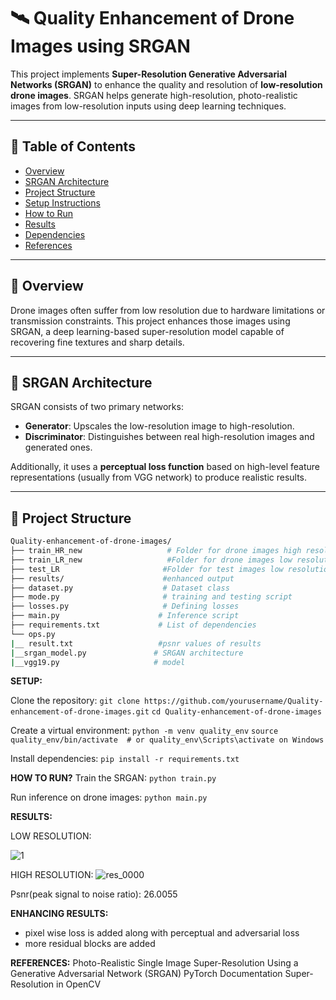 # 🛰️ Quality Enhancement of Drone Images using SRGAN

This project implements **Super-Resolution Generative Adversarial Networks (SRGAN)** to enhance the quality and resolution of **low-resolution drone images**. SRGAN helps generate high-resolution, photo-realistic images from low-resolution inputs using deep learning techniques.

---

## 📌 Table of Contents

- [Overview](#overview)
- [SRGAN Architecture](#srgan-architecture)
- [Project Structure](#project-structure)
- [Setup Instructions](#setup-instructions)
- [How to Run](#how-to-run)
- [Results](#results)
- [Dependencies](#dependencies)
- [References](#references)

---

## 📖 Overview

Drone images often suffer from low resolution due to hardware limitations or transmission constraints. This project enhances those images using SRGAN, a deep learning-based super-resolution model capable of recovering fine textures and sharp details.

---

## 🧠 SRGAN Architecture

SRGAN consists of two primary networks:

- **Generator**: Upscales the low-resolution image to high-resolution.
- **Discriminator**: Distinguishes between real high-resolution images and generated ones.

Additionally, it uses a **perceptual loss function** based on high-level feature representations (usually from VGG network) to produce realistic results.

---

## 📁 Project Structure

```bash
Quality-enhancement-of-drone-images/
├── train_HR_new                   # Folder for drone images high resolution           
├── train_LR_new                   #Folder for drone images low resolution
├── test_LR                       #Folder for test images low resolution
├── results/                      #enhanced output
├── dataset.py                    # Dataset class
├── mode.py                       # training and testing script
├── losses.py                     # Defining losses
├── main.py                      # Inference script
├── requirements.txt             # List of dependencies
└── ops.py                      
|__ result.txt                   #psnr values of results
|__srgan_model.py               # SRGAN architecture
|__vgg19.py                     # model

```
**SETUP:**

Clone the repository:
`git clone https://github.com/yourusername/Quality-enhancement-of-drone-images.git`
`cd Quality-enhancement-of-drone-images`

Create a virtual environment:
`python -m venv quality_env`
`source quality_env/bin/activate  # or quality_env\Scripts\activate on Windows`

Install dependencies:
`pip install -r requirements.txt`

**HOW TO RUN?**
Train the SRGAN:
`python train.py`

Run inference on drone images:
`python main.py`

**RESULTS:**

LOW RESOLUTION:

![1](https://github.com/user-attachments/assets/b0d65915-5e29-436b-82d0-f8cb2faab263)


HIGH RESOLUTION:
![res_0000](https://github.com/user-attachments/assets/b795ffce-dc02-426b-8cf8-69092ea1f018)

Psnr(peak signal to noise ratio): 26.0055

**ENHANCING RESULTS:**

* pixel wise loss is added along with perceptual and adversarial loss
* more residual blocks are added

**REFERENCES:**
Photo-Realistic Single Image Super-Resolution Using a Generative Adversarial Network (SRGAN)
PyTorch Documentation
Super-Resolution in OpenCV







